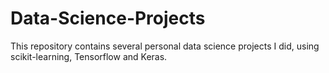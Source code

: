 # Data-Science-Projects
This repository contains several personal data science projects I did, using scikit-learning, Tensorflow and Keras.
